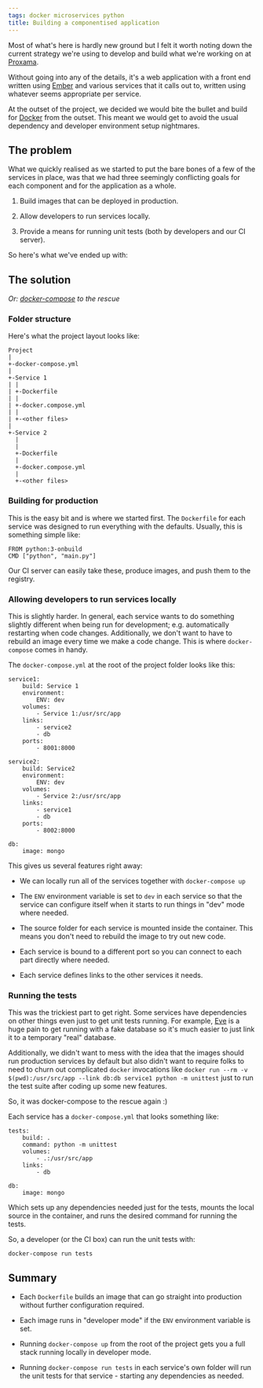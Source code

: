 ```yaml
---
tags: docker microservices python
title: Building a componentised application
---
```


Most of what's here is hardly new ground but I felt it worth noting down the current strategy we're using to develop and build what we're working on at [Proxama](http://www.locationsciences.ai/).

Without going into any of the details, it's a web application with a front end written using [Ember](http://emberjs.com/) and various services that it calls out to, written using whatever seems appropriate per service.

At the outset of the project, we decided we would bite the bullet and build for [Docker](https://www.docker.com/) from the outset. This meant we would get to avoid the usual dependency and developer environment setup nightmares.

## The problem

What we quickly realised as we started to put the bare bones of a few of the services in place, was that we had three seemingly conflicting goals for each component and for the application as a whole.

1. Build images that can be deployed in production.

2. Allow developers to run services locally.

3. Provide a means for running unit tests (both by developers and our CI server).

So here's what we've ended up with:

## The solution

*Or: [docker-compose](http://docs.docker.com/compose/) to the rescue*

### Folder structure

Here's what the project layout looks like:

    Project
    |
    +-docker-compose.yml
    |
    +-Service 1
    | |
    | +-Dockerfile
    | |
    | +-docker.compose.yml
    | |
    | +-<other files>
    |
    +-Service 2
      |
      |
      +-Dockerfile
      |
      +-docker.compose.yml
      |
      +-<other files>

### Building for production

This is the easy bit and is where we started first. The `Dockerfile` for each service was designed to run everything with the defaults. Usually, this is something simple like:

    FROM python:3-onbuild
    CMD ["python", "main.py"]

Our CI server can easily take these, produce images, and push them to the registry.

### Allowing developers to run services locally

This is slightly harder. In general, each service wants to do something slightly different when being run for development; e.g. automatically restarting when code changes. Additionally, we don't want to have to rebuild an image every time we make a code change. This is where `docker-compose` comes in handy.

The `docker-compose.yml` at the root of the project folder looks like this:

    service1:
        build: Service 1
        environment:
            ENV: dev
        volumes:
            - Service 1:/usr/src/app
        links:
            - service2
            - db
        ports:
            - 8001:8000

    service2:
        build: Service2
        environment:
            ENV: dev
        volumes:
            - Service 2:/usr/src/app
        links:
            - service1
            - db
        ports:
            - 8002:8000

    db:
        image: mongo

This gives us several features right away:

* We can locally run all of the services together with `docker-compose up`

* The `ENV` environment variable is set to `dev` in each service so that the service can configure itself when it starts to run things in "dev" mode where needed.

* The source folder for each service is mounted inside the container. This means you don't need to rebuild the image to try out new code.

* Each service is bound to a different port so you can connect to each part directly where needed.

* Each service defines links to the other services it needs.

### Running the tests

This was the trickiest part to get right. Some services have dependencies on other things even just to get unit tests running. For example, [Eve](http://python-eve.org/) is a huge pain to get running with a fake database so it's much easier to just link it to a temporary "real" database.

Additionally, we didn't want to mess with the idea that the images should run production services by default but also didn't want to require folks to need to churn out complicated `docker` invocations like `docker run --rm -v $(pwd):/usr/src/app --link db:db service1 python -m unittest` just to run the test suite after coding up some new features.

So, it was docker-compose to the rescue again :)

Each service has a `docker-compose.yml` that looks something like:

    tests:
        build: .
        command: python -m unittest
        volumes:
            - .:/usr/src/app
        links:
            - db

    db:
        image: mongo

Which sets up any dependencies needed just for the tests, mounts the local source in the container, and runs the desired command for running the tests.

So, a developer (or the CI box) can run the unit tests with:

    docker-compose run tests

## Summary

* Each `Dockerfile` builds an image that can go straight into production without further configuration required.

* Each image runs in "developer mode" if the `ENV` environment variable is set.

* Running `docker-compose up` from the root of the project gets you a full stack running locally in developer mode.

* Running `docker-compose run tests` in each service's own folder will run the unit tests for that service - starting any dependencies as needed.